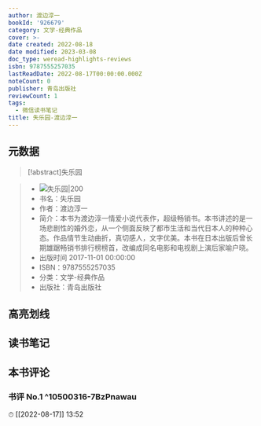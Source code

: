 ```yaml
---
author: 渡边淳一
bookId: '926679'
category: 文学-经典作品
cover: >-
date created: 2022-08-18
date modified: 2023-03-08
doc_type: weread-highlights-reviews
isbn: 9787555257035
lastReadDate: 2022-08-17T00:00:00.000Z
noteCount: 0
publisher: 青岛出版社
reviewCount: 1
tags:
  - 微信读书笔记
title: 失乐园-渡边淳一
---
```


## 元数据

>[!abstract]失乐园

> - ![失乐园|200](https://wfqqreader-1252317822.image.myqcloud.com/cover/679/926679/t7_926679.jpg)
> - 书名：失乐园
> - 作者：渡边淳一
> - 简介：本书为渡边淳一情爱小说代表作，超级畅销书。本书讲述的是一场悲剧性的婚外恋，从一个侧面反映了都市生活和当代日本人的种种心态。作品情节生动曲折，真切感人，文字优美。本书在日本出版后曾长期雄踞畅销书排行榜榜首，改编成同名电影和电视剧上演后家喻户晓。
> - 出版时间 2017-11-01 00:00:00
> - ISBN：9787555257035
> - 分类：文学-经典作品
> - 出版社：青岛出版社

## 高亮划线

## 读书笔记

## 本书评论

### 书评 No.1 ^10500316-7BzPnawau

⏱ [[2022-08-17]] 13:52
